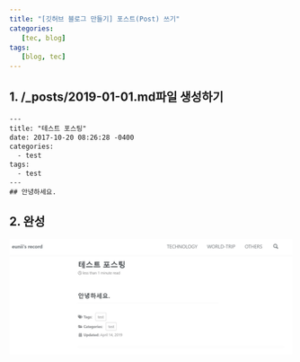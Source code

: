 ```yaml
---
title: "[깃허브 블로그 만들기] 포스트(Post) 쓰기"
categories:
   [tec, blog]
tags:
   [blog, tec]
---
```


## 1. /_posts/2019-01-01.md파일 생성하기

```
---
title: "테스트 포스팅"
date: 2017-10-20 08:26:28 -0400
categories:
  - test
tags:
  - test
---
## 안녕하세요.
```


## 2. 완성
![캡처](/assets/images/testpost.JPG)

